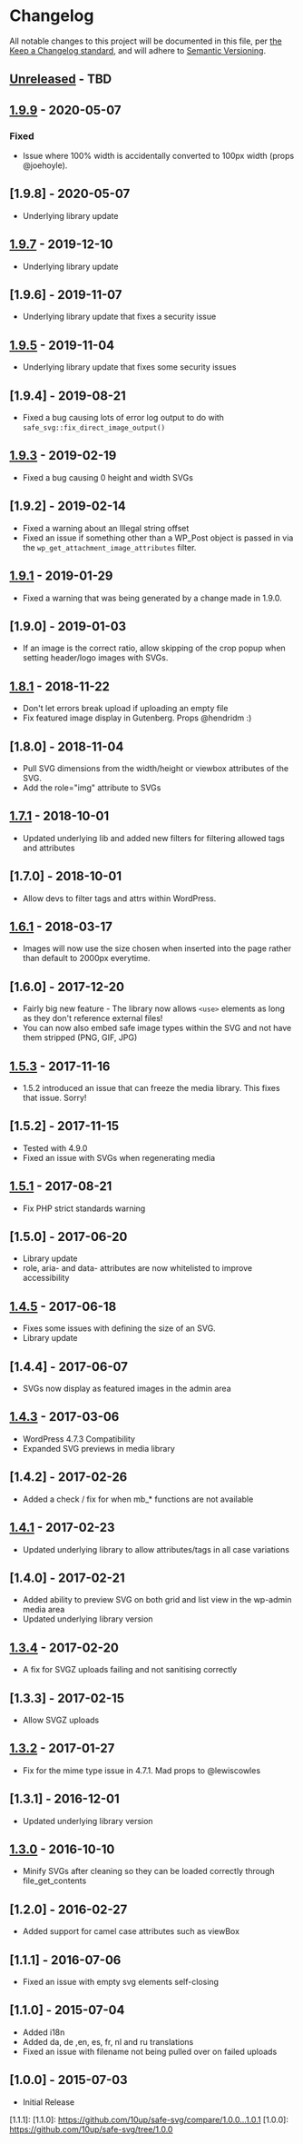 # Changelog

All notable changes to this project will be documented in this file, per [the Keep a Changelog standard](http://keepachangelog.com/), and will adhere to [Semantic Versioning](https://semver.org/spec/v2.0.0.html).

## [Unreleased] - TBD

## [1.9.9] - 2020-05-07
### Fixed
- Issue where 100% width is accidentally converted to 100px width (props @joehoyle).

## [1.9.8] - 2020-05-07
* Underlying library update

## [1.9.7] - 2019-12-10
* Underlying library update

## [1.9.6] - 2019-11-07
* Underlying library update that fixes a security issue

## [1.9.5] - 2019-11-04
* Underlying library update that fixes some security issues

## [1.9.4] - 2019-08-21
* Fixed a bug causing lots of error log output to do with `safe_svg::fix_direct_image_output()`

## [1.9.3] - 2019-02-19
* Fixed a bug causing 0 height and width SVGs

## [1.9.2] - 2019-02-14
* Fixed a warning about an Illegal string offset
* Fixed an issue if something other than a WP_Post object is passed in via the `wp_get_attachment_image_attributes` filter.

## [1.9.1] - 2019-01-29
* Fixed a warning that was being generated by a change made in 1.9.0.

## [1.9.0] - 2019-01-03
* If an image is the correct ratio, allow skipping of the crop popup when setting header/logo images with SVGs.

## [1.8.1] - 2018-11-22
* Don't let errors break upload if uploading an empty file
* Fix featured image display in Gutenberg. Props @hendridm :)

## [1.8.0] - 2018-11-04
* Pull SVG dimensions from the width/height or viewbox attributes of the SVG.
* Add the role="img" attribute to SVGs

## [1.7.1] - 2018-10-01
* Updated underlying lib and added new filters for filtering allowed tags and attributes

## [1.7.0] - 2018-10-01
- Allow devs to filter tags and attrs within WordPress.

## [1.6.1] - 2018-03-17
* Images will now use the size chosen when inserted into the page rather than default to 2000px everytime.

## [1.6.0] - 2017-12-20
* Fairly big new feature - The library now allows `<use>` elements as long as they don't reference external files!
* You can now also embed safe image types within the SVG and not have them stripped (PNG, GIF, JPG)

## [1.5.3] - 2017-11-16
* 1.5.2 introduced an issue that can freeze the media library. This fixes that issue. Sorry!

## [1.5.2] - 2017-11-15
* Tested with 4.9.0
* Fixed an issue with SVGs when regenerating media

## [1.5.1] - 2017-08-21
* Fix PHP strict standards warning

## [1.5.0] - 2017-06-20
* Library update
* role, aria- and data- attributes are now whitelisted to improve accessibility

## [1.4.5] - 2017-06-18
* Fixes some issues with defining the size of an SVG.
* Library update

## [1.4.4] - 2017-06-07
* SVGs now display as featured images in the admin area

## [1.4.3] - 2017-03-06
* WordPress 4.7.3 Compatibility
* Expanded SVG previews in media library

## [1.4.2] - 2017-02-26
* Added a check / fix for when mb_* functions are not available

## [1.4.1] - 2017-02-23
* Updated underlying library to allow attributes/tags in all case variations

## [1.4.0] - 2017-02-21
* Added ability to preview SVG on both grid and list view in the wp-admin media area
* Updated underlying library version

## [1.3.4] - 2017-02-20
* A fix for SVGZ uploads failing and not sanitising correctly

## [1.3.3] - 2017-02-15
* Allow SVGZ uploads

## [1.3.2] - 2017-01-27
* Fix for the mime type issue in 4.7.1. Mad props to @lewiscowles

## [1.3.1] - 2016-12-01
* Updated underlying library version

## [1.3.0] - 2016-10-10
* Minify SVGs after cleaning so they can be loaded correctly through file_get_contents

## [1.2.0] - 2016-02-27
* Added support for camel case attributes such as viewBox

## [1.1.1] - 2016-07-06
* Fixed an issue with empty svg elements self-closing

## [1.1.0] - 2015-07-04
* Added i18n
* Added da, de ,en, es, fr, nl and ru translations
* Fixed an issue with filename not being pulled over on failed uploads

## [1.0.0] - 2015-07-03
* Initial Release

[Unreleased]: https://github.com/10up/safe-svg/compare/trunk...develop
[1.9.9]:
[1.9.8]:
[1.9.7]:
[1.9.6]:
[1.9.5]:
[1.9.4]:
[1.9.3]:
[1.9.2]:
[1.9.1]:
[1.9.0]:
[1.8.1]:
[1.8.0]:
[1.7.1]:
[1.7.0]: 
[1.6.1]:
[1.6.0]: 
[1.5.3]: 
[1.5.2]: 
[1.5.1]: 
[1.5.0]: 
[1.4.5]: 
[1.4.4]: 
[1.4.3]: 
[1.4.2]: 
[1.4.1]: 
[1.4.0]: 
[1.3.4]: 
[1.3.3]: 
[1.3.2]: 
[1.3.1]: 
[1.3.0]: 
[1.2.0]:
[1.1.1]: 
[1.1.0]: https://github.com/10up/safe-svg/compare/1.0.0...1.0.1
[1.0.0]: https://github.com/10up/safe-svg/tree/1.0.0
